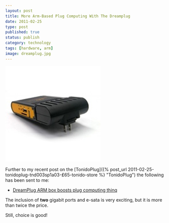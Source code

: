```yaml
--- 
layout: post 
title: More Arm-Based Plug Computing With The Dreamplug
date: 2011-02-25
type: post 
published: true 
status: publish
category: technology
tags: [hardware, arm]
image: dreamplug.jpg
---
```


<img src="/assets/dreamplug.jpg" class="image-right" alt="Dreamplug">

Further to my recent post on the
[TonidoPlug]({% post_url 2011-02-25-tonidoplug-tnd003sp1a03-₤65-tonido-store %} "TonidoPlug")
the following has been sent to me:

 *  [DreamPlug ARM box boosts plug computing thinq](http://www.thinq.co.uk/2011/2/1/new-it-announces-dreamplug-arm-box/)

<!--more-->

The inclusion of **two** gigabit ports and e-sata is very exciting, but
it is more than twice the price.

Still, choice is good!

